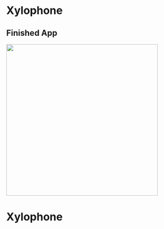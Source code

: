 # Xylophone




## Finished App
<img src="https://github.com/londonappbrewery/Images/blob/master/Xylophone.png" width="400">


# Xylophone
